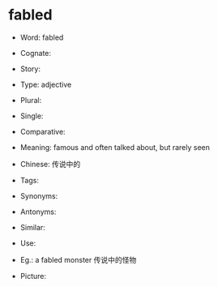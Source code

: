 # fabled

- Word: fabled
- Cognate: 
- Story: 

- Type: adjective
- Plural: 
- Single: 
- Comparative: 
- Meaning: famous and often talked about, but rarely seen
- Chinese: 传说中的
- Tags: 
- Synonyms: 
- Antonyms: 
- Similar: 
- Use: 
- Eg.: a fabled monster 传说中的怪物
- Picture: 

